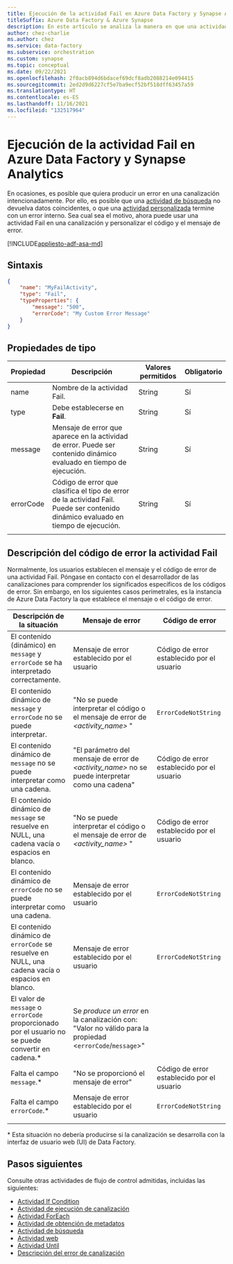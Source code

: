 ```yaml
---
title: Ejecución de la actividad Fail en Azure Data Factory y Synapse Analytics
titleSuffix: Azure Data Factory & Azure Synapse
description: En este artículo se analiza la manera en que una actividad Fail en Azure Data Factory y Synapse Analytics devuelve intencionalmente un error en una canalización.
author: chez-charlie
ms.author: chez
ms.service: data-factory
ms.subservice: orchestration
ms.custom: synapse
ms.topic: conceptual
ms.date: 09/22/2021
ms.openlocfilehash: 2f0acb894d6bdacef69dcf8adb2088214e094415
ms.sourcegitcommit: 2ed2d9d6227cf5e7ba9ecf52bf518dff63457a59
ms.translationtype: HT
ms.contentlocale: es-ES
ms.lasthandoff: 11/16/2021
ms.locfileid: "132517964"
---
```

# <a name="execute-a-fail-activity-in-azure-data-factory-and-synapse-analytics"></a>Ejecución de la actividad Fail en Azure Data Factory y Synapse Analytics

En ocasiones, es posible que quiera producir un error en una canalización intencionadamente. Por ello, es posible que una [actividad de búsqueda](control-flow-lookup-activity.md) no devuelva datos coincidentes, o que una [actividad personalizada](transform-data-using-dotnet-custom-activity.md) termine con un error interno. Sea cual sea el motivo, ahora puede usar una actividad Fail en una canalización y personalizar el código y el mensaje de error.

[!INCLUDE[appliesto-adf-asa-md](includes/appliesto-adf-asa-md.md)]


## <a name="syntax"></a>Sintaxis

```json
{
    "name": "MyFailActivity",
    "type": "Fail",
    "typeProperties": {
        "message": "500",
        "errorCode": "My Custom Error Message"
    }
}

```

## <a name="type-properties"></a>Propiedades de tipo

| Propiedad | Descripción | Valores permitidos | Obligatorio |
| --- | --- | --- | --- |
| name | Nombre de la actividad Fail. | String | Sí |
| type | Debe establecerse en **Fail**. | String | Sí |
| message | Mensaje de error que aparece en la actividad de error. Puede ser contenido dinámico evaluado en tiempo de ejecución. | String | Sí |
| errorCode | Código de error que clasifica el tipo de error de la actividad Fail. Puede ser contenido dinámico evaluado en tiempo de ejecución. | String | Sí |
| | |

## <a name="understand-the-fail-activity-error-code"></a>Descripción del código de error la actividad Fail

Normalmente, los usuarios establecen el mensaje y el código de error de una actividad Fail. Póngase en contacto con el desarrollador de las canalizaciones para comprender los significados específicos de los códigos de error. Sin embargo, en los siguientes casos perimetrales, es la instancia de Azure Data Factory la que establece el mensaje o el código de error.

| Descripción de la situación | Mensaje de error | Código de error |
| --- | --- | --- |
El contenido (dinámico) en `message` y `errorCode` se ha interpretado correctamente. | Mensaje de error establecido por el usuario | Código de error establecido por el usuario |
El contenido dinámico de `message` y `errorCode` no se puede interpretar. | "No se puede interpretar el código o el mensaje de error de _<activity_name>_ " | `ErrorCodeNotString` |
| El contenido dinámico de `message` no se puede interpretar como una cadena. | "El parámetro del mensaje de error de _<activity_name>_ no se puede interpretar como una cadena" | Código de error establecido por el usuario |
| El contenido dinámico de `message` se resuelve en NULL, una cadena vacía o espacios en blanco. | "No se puede interpretar el código o el mensaje de error de _<activity_name>_ " | Código de error establecido por el usuario |
| El contenido dinámico de `errorCode` no se puede interpretar como una cadena. | Mensaje de error establecido por el usuario | `ErrorCodeNotString` |
| El contenido dinámico de `errorCode` se resuelve en NULL, una cadena vacía o espacios en blanco. | Mensaje de error establecido por el usuario | `ErrorCodeNotString` |
| El valor de `message` o `errorCode` proporcionado por el usuario no se puede convertir en cadena.* | Se _produce un error_ en la canalización con: "Valor no válido para la propiedad <`errorCode`/`message`>" | |
| Falta el campo `message`.* | "No se proporcionó el mensaje de error" | Código de error establecido por el usuario |
| Falta el campo `errorCode`.* | Mensaje de error establecido por el usuario | `ErrorCodeNotString` |
| | |

\* Esta situación no debería producirse si la canalización se desarrolla con la interfaz de usuario web (UI) de Data Factory.

## <a name="next-steps"></a>Pasos siguientes

Consulte otras actividades de flujo de control admitidas, incluidas las siguientes:

- [Actividad If Condition](control-flow-if-condition-activity.md)
- [Actividad de ejecución de canalización](control-flow-execute-pipeline-activity.md)
- [Actividad ForEach](control-flow-for-each-activity.md)
- [Actividad de obtención de metadatos](control-flow-get-metadata-activity.md)
- [Actividad de búsqueda](control-flow-lookup-activity.md)
- [Actividad web](control-flow-web-activity.md)
- [Actividad Until](control-flow-until-activity.md)
- [Descripción del error de canalización](tutorial-pipeline-failure-error-handling.md)
